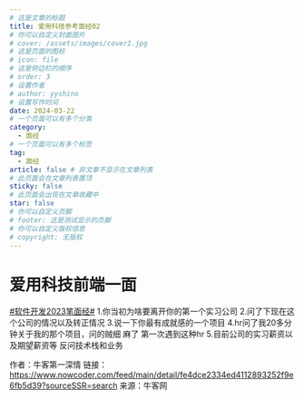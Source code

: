 ```yaml
---
# 这是文章的标题
title: 爱用科技参考面经02
# 你可以自定义封面图片
# cover: /assets/images/cover1.jpg
# 这是页面的图标
# icon: file
# 这是侧边栏的顺序
# order: 3
# 设置作者
# author: yyshino
# 设置写作时间
date: 2024-03-22
# 一个页面可以有多个分类
category:
  - 面经
# 一个页面可以有多个标签
tag:
  - 面经
article: false # 非文章不显示在文章列表
# 此页面会在文章列表置顶
sticky: false
# 此页面会出现在文章收藏中
star: false
# 你可以自定义页脚
# footer: 这是测试显示的页脚
# 你可以自定义版权信息
# copyright: 无版权
---
```




# 爱用科技前端一面

[#软件开发2023笔面经#]()
1.你当初为啥要离开你的第一个实习公司
2.问了下现在这个公司的情况以及转正情况
3.说一下你最有成就感的一个项目
4.hr问了我20多分钟关于我的那个项目，问的贼细 麻了 第一次遇到这种hr
5.目前公司的实习薪资以及期望薪资等
反问技术栈和业务

作者：牛客第一深情
链接：https://www.nowcoder.com/feed/main/detail/fe4dce2334ed4112893252f9e6fb5d39?sourceSSR=search
来源：牛客网

